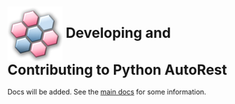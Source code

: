 # <img align="center" src="../images/logo.png">  Developing and Contributing to Python AutoRest

Docs will be added. See the [main docs][main_docs] for some information.

<!-- LINKS -->
[main_docs]: https://github.com/Azure/autorest/blob/master/docs/developer/readme.md